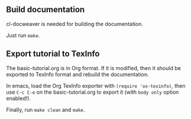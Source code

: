 ## Build documentation

cl-docweaver is needed for building the documentation.

Just run `make`.

## Export tutorial to TexInfo

The basic-tutorial.org is in Org format. If it is modified, then it should be exported to TexInfo format and rebuild the documentation.

In emacs, load the Org TexInfo exporter with `(require 'ox-texinfo)`, then use `C-c C-e` on the basic-tutorial.org to export it (with `body only` option enabled!).

Finally, run `make clean` and `make`.
